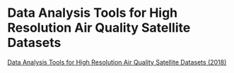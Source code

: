 
# Data Analysis Tools for High Resolution Air Quality Satellite Datasets

[Data Analysis Tools for High Resolution Air Quality Satellite Datasets (2018)](https://appliedsciences.nasa.gov/join-mission/training/english/arset-data-analysis-tools-high-resolution-air-quality-satellite)
